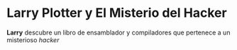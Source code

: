# Larry Plotter y El Misterio del Hacker

**Larry** descubre un libro de ensamblador y compiladores que pertenece a un misterioso *hacker*

